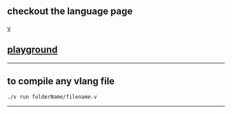 ## checkout the language page
[v](https://vlang.io/)

[playground](https://v-wasm.now.sh/)
---
---

## to compile any vlang file
```
./v run folderName/filename.v
```

---